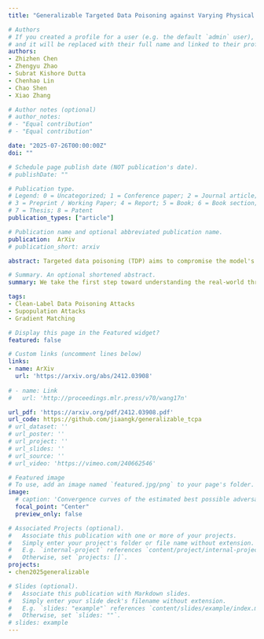 ```yaml
---
title: "Generalizable Targeted Data Poisoning against Varying Physical Objects"

# Authors
# If you created a profile for a user (e.g. the default `admin` user), write the username (folder name) here 
# and it will be replaced with their full name and linked to their profile.
authors:
- Zhizhen Chen
- Zhengyu Zhao
- Subrat Kishore Dutta
- Chenhao Lin
- Chao Shen
- Xiao Zhang

# Author notes (optional)
# author_notes:
# - "Equal contribution"
# - "Equal contribution"

date: "2025-07-26T00:00:00Z"
doi: ""

# Schedule page publish date (NOT publication's date).
# publishDate: ""

# Publication type.
# Legend: 0 = Uncategorized; 1 = Conference paper; 2 = Journal article;
# 3 = Preprint / Working Paper; 4 = Report; 5 = Book; 6 = Book section;
# 7 = Thesis; 8 = Patent
publication_types: ["article"]

# Publication name and optional abbreviated publication name.
publication:  ArXiv
# publication_short: arxiv

abstract: Targeted data poisoning (TDP) aims to compromise the model's prediction on a specific (test) target by perturbing a small subset of training data. Existing work on TDP has focused on an overly ideal threat model in which the same image sample of the target is used during both poisoning and inference stages. However, in the real world, a target object often appears in complex variations due to changes of physical settings such as viewpoint, background, and lighting conditions. In this work, we take the first step toward understanding the real-world threats of TDP by studying its generalizability across varying physical conditions. In particular, we observe that solely optimizing gradient directions, as adopted by the best previous TDP method, achieves limited generalization. To address this limitation, we propose optimizing both the gradient direction and magnitude for more generalizable gradient matching, thereby leading to higher poisoning success rates. For instance, our method outperforms the state of the art by 19.49% when poisoning CIFAR-10 images targeting multi-view cars.

# Summary. An optional shortened abstract.
summary: We take the first step toward understanding the real-world threats of TDP by studying its generalizability across varying physical conditions.

tags: 
- Clean-Label Data Poisoning Attacks
- Supopulation Attacks
- Gradient Matching

# Display this page in the Featured widget?
featured: false

# Custom links (uncomment lines below)
links:
- name: ArXiv
  url: 'https://arxiv.org/abs/2412.03908'
  
# - name: Link
#   url: 'http://proceedings.mlr.press/v70/wang17n'

url_pdf: 'https://arxiv.org/pdf/2412.03908.pdf'
url_code: https://github.com/jiaangk/generalizable_tcpa
# url_dataset: ''
# url_poster: ''
# url_project: ''
# url_slides: ''
# url_source: ''
# url_video: 'https://vimeo.com/240662546'

# Featured image
# To use, add an image named `featured.jpg/png` to your page's folder. 
image:
  # caption: 'Convergence curves of the estimated best possible adversarial risk'
  focal_point: "Center"
  preview_only: false

# Associated Projects (optional).
#   Associate this publication with one or more of your projects.
#   Simply enter your project's folder or file name without extension.
#   E.g. `internal-project` references `content/project/internal-project/index.md`.
#   Otherwise, set `projects: []`.
projects:
- chen2025generalizable

# Slides (optional).
#   Associate this publication with Markdown slides.
#   Simply enter your slide deck's filename without extension.
#   E.g. `slides: "example"` references `content/slides/example/index.md`.
#   Otherwise, set `slides: ""`.
# slides: example
---
```


<!-- {{% callout note %}}
Click the *Cite* button above to demo the feature to enable visitors to import publication metadata into their reference management software.
{{% /callout %}}

{{% callout note %}}
Create your slides in Markdown - click the *Slides* button to check out the example.
{{% /callout %}}

Supplementary notes can be added here, including [code, math, and images](https://wowchemy.com/docs/writing-markdown-latex/). -->
